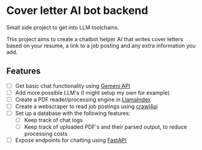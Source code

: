 # Cover letter AI bot backend
Small side project to get into LLM toolchains.

This project aims to create a chatbot helper AI that writes cover letters based on your resume, a link to a job posting and any extra information you add.

## Features

- [ ] Get basic chat functionality using [Gemeni API]( https://ai.google.dev/gemini-api/docs/ )
- [ ] Add more possible LLM's (I might setup my own for example)
- [ ] Create a PDF reader/processing engine in [LlamaIndex]( https://github.com/run-llama/llama_index )
- [ ] Create a webscraper to read job postings using [crawl4ai]( https://github.com/unclecode/crawl4ai )
- [ ] Set up a database with the following features:
    - [ ] Keep track of chat logs
    - [ ] Keep track of uploaded PDF's and their parsed output, to reduce processing costs
- [ ] Expose endpoints for chatting using [FastAPI](https://github.com/fastapi/fastapi)
